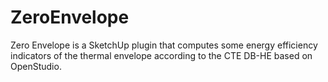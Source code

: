 # ZeroEnvelope
Zero Envelope is a SketchUp plugin that computes some energy efficiency indicators of the thermal envelope according to the CTE DB-HE based on OpenStudio.
